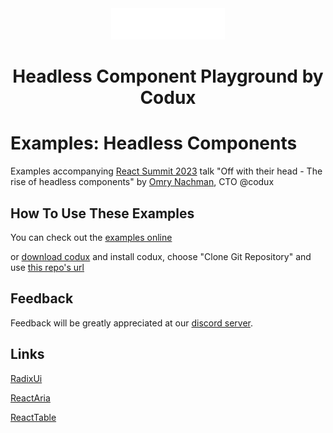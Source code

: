 <div align="center">  
    <img height="50"src="./src/assets/codux.svg"/>  
    <h1 >Headless Component Playground by Codux</h1>
</div>

# Examples: Headless Components

Examples accompanying [React Summit 2023](https://reactsummit.com/) talk "Off with their head - The rise of headless components" by [Omry Nachman](https://www.linkedin.com/in/omrynachman/), CTO @codux

## How To Use These Examples

You can check out the [examples online](https://codux-demos.com/headless/?type=home)

or [download codux](https://www.codux.com/download) and install codux, choose "Clone Git Repository" and use [this repo's url](https://github.com/codux-demos/headless.git)

## Feedback

Feedback will be greatly appreciated at our [discord server](https://discord.com/channels/1047628695675863150/1078055547112263750).

## Links

[RadixUi](https://www.radix-ui.com/)

[ReactAria](https://react-spectrum.adobe.com/react-aria/index.html)

[ReactTable](https://tanstack.com/table/v8/docs/adapters/react-table)
